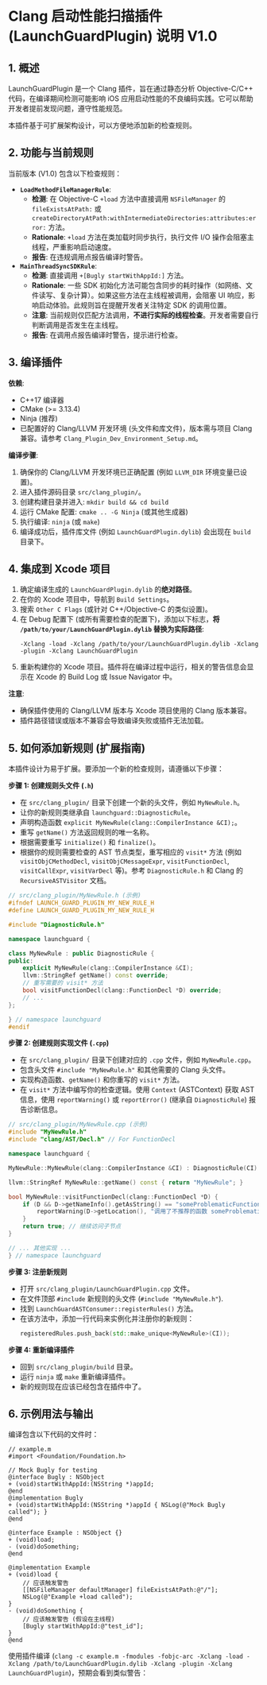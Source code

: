 # Clang 启动性能扫描插件 (LaunchGuardPlugin) 说明 V1.0

## 1. 概述

LaunchGuardPlugin 是一个 Clang 插件，旨在通过静态分析 Objective-C/C++ 代码，在编译期间检测可能影响 iOS 应用启动性能的不良编码实践。它可以帮助开发者提前发现问题，遵守性能规范。

本插件基于可扩展架构设计，可以方便地添加新的检查规则。

## 2. 功能与当前规则

当前版本 (V1.0) 包含以下检查规则：

*   **`LoadMethodFileManagerRule`**:
    *   **检测**: 在 Objective-C `+load` 方法中直接调用 `NSFileManager` 的 `fileExistsAtPath:` 或 `createDirectoryAtPath:withIntermediateDirectories:attributes:error:` 方法。
    *   **Rationale**: `+load` 方法在类加载时同步执行，执行文件 I/O 操作会阻塞主线程，严重影响启动速度。
    *   **报告**: 在违规调用点报告编译时警告。
*   **`MainThreadSyncSDKRule`**:
    *   **检测**: 直接调用 `+[Bugly startWithAppId:]` 方法。
    *   **Rationale**: 一些 SDK 初始化方法可能包含同步的耗时操作（如网络、文件读写、复杂计算）。如果这些方法在主线程被调用，会阻塞 UI 响应，影响启动体验。此规则旨在提醒开发者关注特定 SDK 的调用位置。
    *   **注意**: 当前规则仅匹配方法调用，**不进行实际的线程检查**。开发者需要自行判断调用是否发生在主线程。
    *   **报告**: 在调用点报告编译时警告，提示进行检查。

## 3. 编译插件

**依赖**:
*   C++17 编译器
*   CMake (>= 3.13.4)
*   Ninja (推荐)
*   已配置好的 Clang/LLVM 开发环境 (头文件和库文件)，版本需与项目 Clang 兼容。请参考 `Clang_Plugin_Dev_Environment_Setup.md`。

**编译步骤**:
1.  确保你的 Clang/LLVM 开发环境已正确配置 (例如 `LLVM_DIR` 环境变量已设置)。
2.  进入插件源码目录 `src/clang_plugin/`。
3.  创建构建目录并进入: `mkdir build && cd build`
4.  运行 CMake 配置: `cmake .. -G Ninja` (或其他生成器)
5.  执行编译: `ninja` (或 `make`)
6.  编译成功后，插件库文件 (例如 `LaunchGuardPlugin.dylib`) 会出现在 `build` 目录下。

## 4. 集成到 Xcode 项目

1.  确定编译生成的 `LaunchGuardPlugin.dylib` 的**绝对路径**。
2.  在你的 Xcode 项目中，导航到 `Build Settings`。
3.  搜索 `Other C Flags` (或针对 C++/Objective-C 的类似设置)。
4.  在 Debug 配置下 (或所有需要检查的配置下)，添加以下标志，**将 `/path/to/your/LaunchGuardPlugin.dylib` 替换为实际路径**:
    ```
    -Xclang -load -Xclang /path/to/your/LaunchGuardPlugin.dylib -Xclang -plugin -Xclang LaunchGuardPlugin
    ```
5.  重新构建你的 Xcode 项目。插件将在编译过程中运行，相关的警告信息会显示在 Xcode 的 Build Log 或 Issue Navigator 中。

**注意**:
*   确保插件使用的 Clang/LLVM 版本与 Xcode 项目使用的 Clang 版本兼容。
*   插件路径错误或版本不兼容会导致编译失败或插件无法加载。

## 5. 如何添加新规则 (扩展指南)

本插件设计为易于扩展。要添加一个新的检查规则，请遵循以下步骤：

**步骤 1: 创建规则头文件 (`.h`)**
*   在 `src/clang_plugin/` 目录下创建一个新的头文件，例如 `MyNewRule.h`。
*   让你的新规则类继承自 `launchguard::DiagnosticRule`。
*   声明构造函数 `explicit MyNewRule(clang::CompilerInstance &CI);`。
*   重写 `getName()` 方法返回规则的唯一名称。
*   根据需要重写 `initialize()` 和 `finalize()`。
*   根据你的规则需要检查的 AST 节点类型，重写相应的 `visit*` 方法 (例如 `visitObjCMethodDecl`, `visitObjCMessageExpr`, `visitFunctionDecl`, `visitCallExpr`, `visitVarDecl` 等)。参考 `DiagnosticRule.h` 和 Clang 的 `RecursiveASTVisitor` 文档。

```cpp
// src/clang_plugin/MyNewRule.h (示例)
#ifndef LAUNCH_GUARD_PLUGIN_MY_NEW_RULE_H
#define LAUNCH_GUARD_PLUGIN_MY_NEW_RULE_H

#include "DiagnosticRule.h"

namespace launchguard {

class MyNewRule : public DiagnosticRule {
public:
    explicit MyNewRule(clang::CompilerInstance &CI);
    llvm::StringRef getName() const override;
    // 重写需要的 visit* 方法
    bool visitFunctionDecl(clang::FunctionDecl *D) override;
    // ...
};

} // namespace launchguard
#endif
```

**步骤 2: 创建规则实现文件 (`.cpp`)**
*   在 `src/clang_plugin/` 目录下创建对应的 `.cpp` 文件，例如 `MyNewRule.cpp`。
*   包含头文件 `#include "MyNewRule.h"` 和其他需要的 Clang 头文件。
*   实现构造函数、`getName()` 和你重写的 `visit*` 方法。
*   在 `visit*` 方法中编写你的检查逻辑。使用 `Context` (ASTContext) 获取 AST 信息，使用 `reportWarning()` 或 `reportError()` (继承自 `DiagnosticRule`) 报告诊断信息。

```cpp
// src/clang_plugin/MyNewRule.cpp (示例)
#include "MyNewRule.h"
#include "clang/AST/Decl.h" // For FunctionDecl

namespace launchguard {

MyNewRule::MyNewRule(clang::CompilerInstance &CI) : DiagnosticRule(CI) {}

llvm::StringRef MyNewRule::getName() const { return "MyNewRule"; }

bool MyNewRule::visitFunctionDecl(clang::FunctionDecl *D) {
    if (D && D->getNameInfo().getAsString() == "someProblematicFunction") {
        reportWarning(D->getLocation(), "调用了不推荐的函数 someProblematicFunction");
    }
    return true; // 继续访问子节点
}

// ... 其他实现 ...
} // namespace launchguard
```

**步骤 3: 注册新规则**
*   打开 `src/clang_plugin/LaunchGuardPlugin.cpp` 文件。
*   在文件顶部 `#include` 新规则的头文件 (`#include "MyNewRule.h"`).
*   找到 `LaunchGuardASTConsumer::registerRules()` 方法。
*   在该方法中，添加一行代码来实例化并注册你的新规则：
    ```cpp
    registeredRules.push_back(std::make_unique<MyNewRule>(CI));
    ```

**步骤 4: 重新编译插件**
*   回到 `src/clang_plugin/build` 目录。
*   运行 `ninja` 或 `make` 重新编译插件。
*   新的规则现在应该已经包含在插件中了。

## 6. 示例用法与输出

编译包含以下代码的文件时：
```objc
// example.m
#import <Foundation/Foundation.h>

// Mock Bugly for testing
@interface Bugly : NSObject
+ (void)startWithAppId:(NSString *)appId;
@end
@implementation Bugly
+ (void)startWithAppId:(NSString *)appId { NSLog(@"Mock Bugly called"); }
@end

@interface Example : NSObject {}
+ (void)load;
- (void)doSomething;
@end

@implementation Example
+ (void)load {
    // 应该触发警告
    [[NSFileManager defaultManager] fileExistsAtPath:@"/"];
    NSLog(@"Example +load called");
}
- (void)doSomething {
    // 应该触发警告 (假设在主线程)
    [Bugly startWithAppId:@"test_id"];
}
@end
```
使用插件编译 (`clang -c example.m -fmodules -fobjc-arc -Xclang -load -Xclang /path/to/LaunchGuardPlugin.dylib -Xclang -plugin -Xclang LaunchGuardPlugin`)，预期会看到类似警告：
